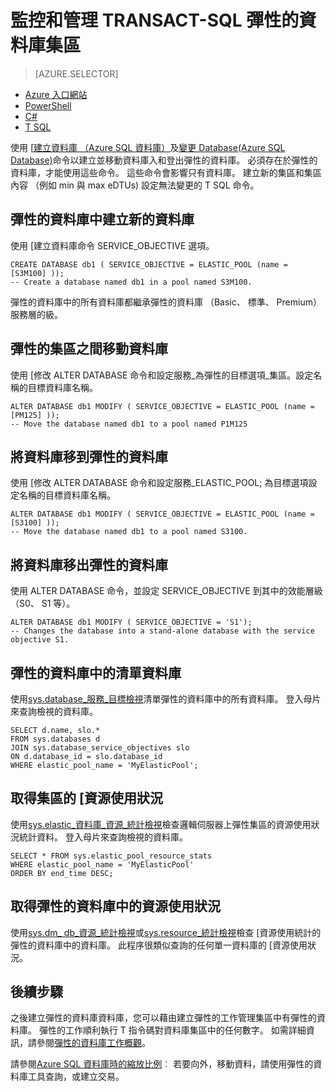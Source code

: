 <properties 
    pageTitle="建立或將 Azure SQL 資料庫移至使用 T SQL 彈性資料庫 |Microsoft Azure" 
    description="使用 T SQL 彈性的資料庫中建立 Azure SQL 資料庫。 或使用 T SQL 移動 datbase 與集區登出。" 
    services="sql-database" 
    documentationCenter="" 
    authors="srinia" 
    manager="jhubbard" 
    editor=""/>

<tags
    ms.service="sql-database"
    ms.devlang="NA"
    ms.topic="article"
    ms.tgt_pltfrm="NA"
    ms.workload="data-management" 
    ms.date="05/27/2016"
    ms.author="srinia"/>

# <a name="monitor-and-manage-an-elastic-database-pool-with-transact-sql"></a>監控和管理 TRANSACT-SQL 彈性的資料庫集區  

> [AZURE.SELECTOR]
- [Azure 入口網站](sql-database-elastic-pool-manage-portal.md)
- [PowerShell](sql-database-elastic-pool-manage-powershell.md)
- [C#](sql-database-elastic-pool-manage-csharp.md)
- [T SQL](sql-database-elastic-pool-manage-tsql.md)

使用 [[建立資料庫 （Azure SQL 資料庫）](https://msdn.microsoft.com/library/dn268335.aspx)及[變更 Database(Azure SQL Database)](https://msdn.microsoft.com/library/mt574871.aspx)命令以建立並移動資料庫入和登出彈性的資料庫。 必須存在於彈性的資料庫，才能使用這些命令。 這些命令會影響只有資料庫。 建立新的集區和集區內容 （例如 min 與 max eDTUs) 設定無法變更的 T SQL 命令。

## <a name="create-a-new-database-in-an-elastic-pool"></a>彈性的資料庫中建立新的資料庫
使用 [建立資料庫命令 SERVICE_OBJECTIVE 選項。   

    CREATE DATABASE db1 ( SERVICE_OBJECTIVE = ELASTIC_POOL (name = [S3M100] ));
    -- Create a database named db1 in a pool named S3M100.

彈性的資料庫中的所有資料庫都繼承彈性的資料庫 （Basic、 標準、 Premium） 服務層的級。 


## <a name="move-a-database-between-elastic-pools"></a>彈性的集區之間移動資料庫
使用 [修改 ALTER DATABASE 命令和設定服務\_為彈性的目標選項\_集區。設定名稱的目標資料庫名稱。

    ALTER DATABASE db1 MODIFY ( SERVICE_OBJECTIVE = ELASTIC_POOL (name = [PM125] ));
    -- Move the database named db1 to a pool named P1M125  

## <a name="move-a-database-into-an-elastic-pool"></a>將資料庫移到彈性的資料庫 
使用 [修改 ALTER DATABASE 命令和設定服務\_ELASTIC_POOL; 為目標選項設定名稱的目標資料庫名稱。

    ALTER DATABASE db1 MODIFY ( SERVICE_OBJECTIVE = ELASTIC_POOL (name = [S3100] ));
    -- Move the database named db1 to a pool named S3100.

## <a name="move-a-database-out-of-an-elastic-pool"></a>將資料庫移出彈性的資料庫
使用 ALTER DATABASE 命令，並設定 SERVICE_OBJECTIVE 到其中的效能層級 （S0、 S1 等）。

    ALTER DATABASE db1 MODIFY ( SERVICE_OBJECTIVE = 'S1');
    -- Changes the database into a stand-alone database with the service objective S1.

## <a name="list-databases-in-an-elastic-pool"></a>彈性的資料庫中的清單資料庫
使用[sys.database\_服務\_目標檢視](https://msdn.microsoft.com/library/mt712619)清單彈性的資料庫中的所有資料庫。 登入母片來查詢檢視的資料庫。

    SELECT d.name, slo.*  
    FROM sys.databases d 
    JOIN sys.database_service_objectives slo  
    ON d.database_id = slo.database_id
    WHERE elastic_pool_name = 'MyElasticPool'; 

## <a name="get-resource-usage-data-for-a-pool"></a>取得集區的 [資源使用狀況

使用[sys.elastic\_資料庫\_資源\_統計檢視](https://msdn.microsoft.com/library/mt280062.aspx)檢查邏輯伺服器上彈性集區的資源使用狀況統計資料。 登入母片來查詢檢視的資料庫。

    SELECT * FROM sys.elastic_pool_resource_stats 
    WHERE elastic_pool_name = 'MyElasticPool'
    ORDER BY end_time DESC;

## <a name="get-resource-usage-for-an-elastic-database"></a>取得彈性的資料庫中的資源使用狀況

使用[sys.dm\_ db\_資源\_統計檢視](https://msdn.microsoft.com/library/dn800981.aspx)或[sys.resource\_統計檢視](https://msdn.microsoft.com/library/dn269979.aspx)檢查 [資源使用統計的彈性的資料庫中的資料庫。 此程序很類似查詢的任何單一資料庫的 [資源使用狀況。

## <a name="next-steps"></a>後續步驟

之後建立彈性的資料庫資料庫，您可以藉由建立彈性的工作管理集區中有彈性的資料庫。 彈性的工作順利執行 T 指令碼對資料庫集區中的任何數字。 如需詳細資訊，請參閱[彈性的資料庫工作概觀](sql-database-elastic-jobs-overview.md)。 

請參閱[Azure SQL 資料庫時的縮放比例](sql-database-elastic-scale-introduction.md)︰ 若要向外，移動資料，請使用彈性的資料庫工具查詢，或建立交易。
